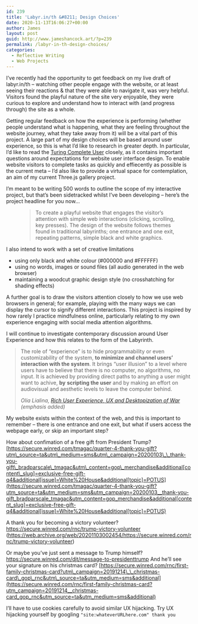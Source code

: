 ```yaml
---
id: 239
title: 'Labyr.in/th &#8211; Design Choices'
date: 2020-11-13T16:06:27+00:00
author: James
layout: post
guid: http://www.jameshancock.art/?p=239
permalink: /labyr-in-th-design-choices/
categories:
  - Reflective Writing
  - Web Projects
---
```

 

I&#8217;ve recently had the opportunity to get feedback on my live draft of labyr.in/th &#8211; watching other people engage with the website, or at least seeing their reactions & that they were able to navigate it, was very helpful. Visitors found the playful nature of the site very enjoyable, they were curious to explore and understand how to interact with (and progress through) the site as a whole.

<!--more-->

Getting regular feedback on how the experience is performing (whether people understand what is happening, what they are feeling throughout the website journey, what they take away from it) will be a vital part of this project. A large part of my design choices will be based around user experience, so this is what I&#8217;d like to research in greater depth. In particular, I&#8217;d like to read the <a href="http://contemporary-home-computing.org/turing-complete-user/" data-type="URL" data-id="http://contemporary-home-computing.org/turing-complete-user/">Turing Complete User</a> closely, as it contains important questions around expectations for website user interface design. To enable website visitors to complete tasks as quickly and effiecently as possible is the current meta &#8211; I&#8217;d also like to provide a virtual space for contemplation, an aim of my current Three.js gallery project.

I&#8217;m meant to be writing 500 words to outline the scope of my interactive project, but that&#8217;s been sidetracked whilst I&#8217;ve been developing &#8211; here&#8217;s the project headline for you now&#8230;<figure class="wp-block-pullquote">

> To create a playful website that engages the visitor’s attention with simple web interactions (clicking, scrolling, key presses). The design of the website follows themes found in traditional labyrinths; one entrance and one exit, repeating patterns, simple black and white graphics.</figure> 

I also intend to work with a set of creative limitations

  * using only black and white colour (#000000 and #FFFFFF)
  * using no words, images or sound files (all audio generated in the web browser)
  * maintaining a woodcut graphic design style (no crosshatching for shading effects)

A further goal is to draw the visitors attention closely to how we use web browsers in general; for example, playing with the many ways we can display the cursor to signify different interactions. This project is inspired by how rarely I practice mindfulness online, particularly relating to my own experience engaging with social media attention algorithms.

I will continue to investigate contemporary discussion around User Experience and how this relates to the form of the Labyrinth.

<blockquote class="wp-block-quote">
  <p>
    The role of “experience” is to hide programmability or even customizability of the system, <strong>to minimize and channel users’ interaction with the system</strong>. It brings “user illusion” to a level where users have to believe that there is no computer, no algorithms, no input. It is achieved by providing direct paths to anything a user might want to achive, <strong>by</strong> <strong>scripting the user</strong> and by making an effort on audiovisual and aesthetic levels to leave the computer behind.
  </p>
  
  <cite>Olia Lialina, <a href="http://contemporary-home-computing.org/RUE/" data-type="URL" data-id="http://contemporary-home-computing.org/RUE/">Rich User Experience, UX and Desktopization of War</a> (emphasis added)</cite>
</blockquote>

My website exists within the context of the web, and this is important to remember &#8211; there is one entrance and one exit, but what if users access the webpage early, or skip an important step?

How about confimation of a free gift from President Trump? [https://secure.winred.com/tmagac/quarter-4-thank-you-gift?utm\_source=ta&utm\_medium=sms&utm\_campaign=20200103\_\_thank-you-gift\_bradparscale\_tmagac&utm\_content=gop\_merchandise&additional[content\_slug]=exclusive-free-gift-q4&additional[issue]=White%20House&additional[topic]=POTUS](https://secure.winred.com/tmagac/quarter-4-thank-you-gift?utm_source=ta&utm_medium=sms&utm_campaign=20200103__thank-you-gift_bradparscale_tmagac&utm_content=gop_merchandise&additional[content_slug]=exclusive-free-gift-q4&additional[issue]=White%20House&additional[topic]=POTUS)

A thank you for becoming a victory volunteer? <https://secure.winred.com/rnc/trump-victory-volunteer> (https://web.archive.org/web/20201103002454/https://secure.winred.com/rnc/trump-victory-volunteer)

Or maybe you&#8217;ve just sent a message to Trump himself? <https://secure.winred.com/djt/message-to-presidenttrump> And he&#8217;ll see your signature on his christmas card? [https://secure.winred.com/rnc/first-family-christmas-card?utm\_campaign=20191214\_\_christmas-card\_gop\_rnc&utm\_source=ta&utm_medium=sms&additional](https://secure.winred.com/rnc/first-family-christmas-card?utm_campaign=20191214__christmas-card_gop_rnc&utm_source=ta&utm_medium=sms&additional)

I&#8217;ll have to use cookies carefully to avoid similar UX hijacking. Try UX hijacking yourself by googling `"site:whateverURLhere.com" thank you`